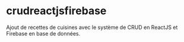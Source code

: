 # crudreactjsfirebase
Ajout de recettes de cuisines avec le système de CRUD en ReactJS et Firebase en base de données.
